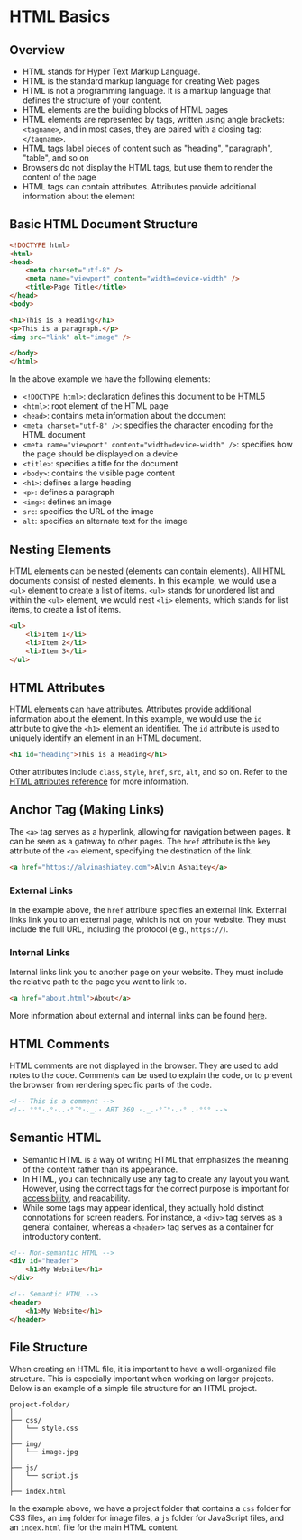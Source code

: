 # HTML Basics

## Overview

- HTML stands for Hyper Text Markup Language.
- HTML is the standard markup language for creating Web pages
- HTML is not a programming language. It is a markup language that defines the structure of your content.
- HTML elements are the building blocks of HTML pages
- HTML elements are represented by tags, written using angle brackets: `<tagname>`, and in most cases, they are paired with a closing tag: `</tagname>`.
- HTML tags label pieces of content such as "heading", "paragraph", "table", and so on
- Browsers do not display the HTML tags, but use them to render the content of the page
- HTML tags can contain attributes. Attributes provide additional information about the element

## Basic HTML Document Structure

```html
<!DOCTYPE html>
<html>
<head>
    <meta charset="utf-8" />
    <meta name="viewport" content="width=device-width" />
    <title>Page Title</title>
</head>
<body>

<h1>This is a Heading</h1>
<p>This is a paragraph.</p>
<img src="link" alt="image" />

</body>
</html>
```

In the above example we have the following elements:

- `<!DOCTYPE html>`: declaration defines this document to be HTML5
- `<html>`: root element of the HTML page
- `<head>`: contains meta information about the document
- `<meta charset="utf-8" />`: specifies the character encoding for the HTML document
- `<meta name="viewport" content="width=device-width" />`: specifies how the page should be displayed on a device
- `<title>`: specifies a title for the document
- `<body>`: contains the visible page content
- `<h1>`: defines a large heading
- `<p>`: defines a paragraph
- `<img>`: defines an image
- `src`: specifies the URL of the image
- `alt`: specifies an alternate text for the image


## Nesting Elements

HTML elements can be nested (elements can contain elements). All HTML documents consist of nested elements. In this example, we would use a `<ul>` element to create a list of items. `<ul>` stands for unordered list and within the `<ul>` element, we would nest `<li>` elements, which stands for list items, to create a list of items.

```html
<ul>
    <li>Item 1</li>
    <li>Item 2</li>
    <li>Item 3</li>
</ul>
```

## HTML Attributes

HTML elements can have attributes. Attributes provide additional information about the element. In this example, we would use the `id` attribute to give the `<h1>` element an identifier. The `id` attribute is used to uniquely identify an element in an HTML document.

```html
<h1 id="heading">This is a Heading</h1>
```

Other attributes include `class`, `style`, `href`, `src`, `alt`, and so on. Refer to the [HTML attributes reference](https://developer.mozilla.org/en-US/docs/Web/HTML/Attributes) for more information.

## Anchor Tag (Making Links)

The `<a>` tag serves as a hyperlink, allowing for navigation between pages. It can be seen as a gateway to other pages. The `href` attribute is the key attribute of the `<a>` element, specifying the destination of the link.

```html
<a href="https://alvinashiatey.com">Alvin Ashaitey</a>
```

### External Links

In the example above, the `href` attribute specifies an external link. External links link you to an external page, which is not on your website. They must include the full URL, including the protocol (e.g., `https://`).

### Internal Links

Internal links link you to another page on your website. They must include the relative path to the page you want to link to.

```html
<a href="about.html">About</a>
```

More information about external and internal links can be found [here](https://www.coffeecup.com/help/articles/absolute-vs-relative-pathslinks/).


## HTML Comments

HTML comments are not displayed in the browser. They are used to add notes to the code. Comments can be used to explain the code, or to prevent the browser from rendering specific parts of the code.

```html
<!-- This is a comment -->
<!-- °°°·.°·..·°¯°·._.· ART 369 ·._.·°¯°·.·° .·°°° -->
```

## Semantic HTML

- Semantic HTML is a way of writing HTML that emphasizes the meaning of the content rather than its appearance.
- In HTML, you can technically use any tag to create any layout you want. However, using the correct tags for the correct purpose is important for [accessibility](https://www.accessibility-developer-guide.com/knowledge/semantics/), and readability.
- While some tags may appear identical, they actually hold distinct connotations for screen readers. For instance, a `<div>` tag serves as a general container, whereas a `<header>` tag serves as a container for introductory content.

```html
<!-- Non-semantic HTML -->
<div id="header">
    <h1>My Website</h1>
</div>

<!-- Semantic HTML -->
<header>
    <h1>My Website</h1>
</header>
```

## File Structure

When creating an HTML file, it is important to have a well-organized file structure. This is especially important when working on larger projects. Below is an example of a simple file structure for an HTML project.

```tree
project-folder/
│
├── css/
│   └── style.css
│
├── img/
│   └── image.jpg
│
├── js/
│   └── script.js
│
├── index.html
```

In the example above, we have a project folder that contains a `css` folder for CSS files, an `img` folder for image files, a `js` folder for JavaScript files, and an `index.html` file for the main HTML content.